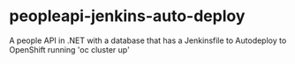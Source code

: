 # peopleapi-jenkins-auto-deploy
A people API in .NET with a database that has a Jenkinsfile to Autodeploy to OpenShift running 'oc cluster up'
